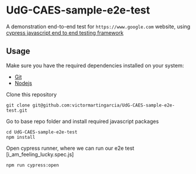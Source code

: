 # UdG-CAES-sample-e2e-test

A demonstration end-to-end test for `https://www.google.com` website, using [cypress javascript end to end testing framework](https://www.cypress.io)

## Usage

Make sure you have the required dependencies installed on your system:

* [Git](https://git-scm.com)
* [Nodejs](https://nodejs.org)

Clone this repository

```
git clone git@github.com:victormartingarcia/UdG-CAES-sample-e2e-test.git
```

Go to base repo folder and install required javascript packages

```
cd UdG-CAES-sample-e2e-test
npm install
```

Open cypress runner, where we can run our e2e test [i_am_feeling_lucky.spec.js]

```
npm run cypress:open
```
